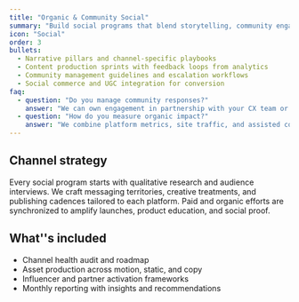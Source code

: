 ```yaml
---
title: "Organic & Community Social"
summary: "Build social programs that blend storytelling, community engagement, and conversion design."
icon: "Social"
order: 3
bullets:
  - Narrative pillars and channel-specific playbooks
  - Content production sprints with feedback loops from analytics
  - Community management guidelines and escalation workflows
  - Social commerce and UGC integration for conversion
faq:
  - question: "Do you manage community responses?"
    answer: "We can own engagement in partnership with your CX team or equip in-house squads with playbooks and reporting."
  - question: "How do you measure organic impact?"
    answer: "We combine platform metrics, site traffic, and assisted conversions to map social efforts to pipeline."
---
```


## Channel strategy

Every social program starts with qualitative research and audience interviews. We craft messaging territories, creative treatments, and publishing cadences tailored to each platform. Paid and organic efforts are synchronized to amplify launches, product education, and social proof.

## What''s included

- Channel health audit and roadmap
- Asset production across motion, static, and copy
- Influencer and partner activation frameworks
- Monthly reporting with insights and recommendations
